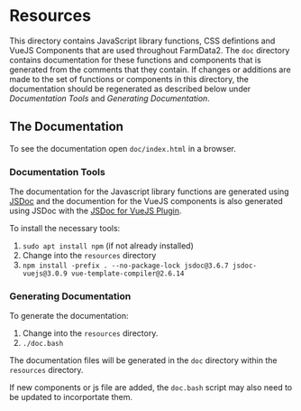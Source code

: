 # Resources

This directory contains JavaScript library functions, CSS defintions and VueJS Components that are used throughout FarmData2.  The `doc` directory contains documentation for these functions and components that is generated from the comments that they contain.  If changes or additions are made to the set of functions or components in this directory, the documentation should be regenerated as described below under _Documentation Tools_ and _Generating Documentation_.

## The Documentation

To see the documentation open `doc/index.html` in a browser.

### Documentation Tools

The documentation for the Javascript library functions are generated using [JSDoc](https://github.com/jsdoc/jsdoc) and the documention for the VueJS components is also generated using JSDoc with the [JSDoc for VueJS Plugin](https://github.com/Kocal/jsdoc-vuejs/tree/3.x). 

To install the necessary tools:

1. `sudo apt install npm`  (if not already installed)
2. Change into the `resources` directory
3. `npm install -prefix . --no-package-lock jsdoc@3.6.7 jsdoc-vuejs@3.0.9 vue-template-compiler@2.6.14`

### Generating Documentation

To generate the documentation:

1. Change into the `resources` directory.
2. `./doc.bash`

The documentation files will be generated in the `doc` directory within the `resources` directory.

If new components or js file are added, the `doc.bash` script may also need to be updated to incorportate them.
